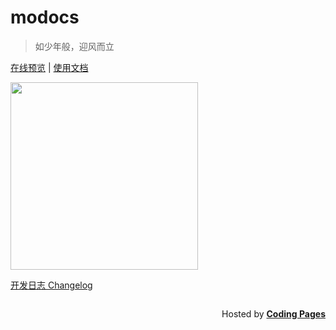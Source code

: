 # modocs

> 如少年般，迎风而立

[在线预览](https://www.ihewro.com/archives/489/) | [使用文档](https://handsome.ihewro.com/)


<img src="https://ws1.sinaimg.cn/large/bfcd6035gy1g0k4mekjy3j20i20i2dgq.jpg"  height="300px">


[开发日志 Changelog](/Feedback)

  <p style="float: right;">Hosted by <a href="https://pages.coding.me" style="font-weight: bold">Coding Pages</a></p>
